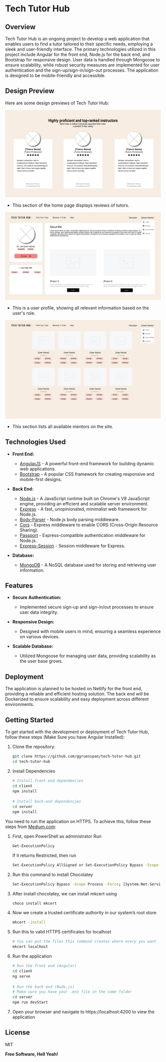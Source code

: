 # Tech Tutor Hub

## Overview

Tech Tutor Hub is an ongoing project to develop a web application that enables users to find a tutor tailored to their specific needs, employing a sleek and user-friendly interface. The primary technologies utilized in this project include Angular for the front end, Node.js for the back end, and Bootstrap for responsive design. User data is handled through Mongoose to ensure scalability, while robust security measures are implemented for user authentication and the sign-up/sign-in/sign-out processes. The application is designed to be mobile-friendly and accessible.

## Design Preview

Here are some design previews of Tech Tutor Hub:

![Home - Reviews](https://github.com/ggruenspan/Tech-Tutor-Hub/blob/main/design/homeReviews.png)
- This section of the home page displays reviews of tutors.

![Proflie](https://github.com/ggruenspan/Tech-Tutor-Hub/blob/main/design/proflie.png)
- This is a user profile, showing all relevant information based on the user's role.

![Mentors](https://github.com/ggruenspan/Tech-Tutor-Hub/blob/main/design/mentors.png)
- This section lists all available mentors on the site.

## Technologies Used
- **Front End:**
  - [AngularJS] - A powerful front-end framework for building dynamic web applications.
  - [Bootstrap] - A popular CSS framework for creating responsive and mobile-first designs.

- **Back End:**
  - [Node.js] - A JavaScript runtime built on Chrome's V8 JavaScript engine, providing an efficient and scalable server environment.
  - [Express] - A fast, unopinionated, minimalist web framework for Node.js.
  - [Body-Parser] - Node.js body parsing middleware.
  - [Cors] - Express middleware to enable CORS (Cross-Origin Resource Sharing).
  - [Passport] - Express-compatible authentication middleware for Node.js.
  - [Express-Session] - Session middleware for Express.

- **Database:**
  - [MongoDB] - A NoSQL database used for storing and retrieving user information.

## Features
- **Secure Authentication:**
  - Implemented secure sign-up and sign-in/out processes to ensure user data integrity.

- **Responsive Design:**
  - Designed with mobile users in mind, ensuring a seamless experience on various devices.

- **Scalable Database:**
  - Utilized Mongoose for managing user data, providing scalability as the user base grows.

## Deployment

The application is planned to be hosted on Netlify for the front end, providing a reliable and efficient hosting solution. The back end will be Dockerized to ensure scalability and easy deployment across different environments.

## Getting Started

To get started with the development or deployment of Tech Tutor Hub, follow these steps (Make Sure you have Angular Installed):

1. Clone the repository:

   ```bash
   git clone https://github.com/ggruenspan/tech-tutor-hub.git
   cd tech-tutor-hub
    ```
2. Install Dependencies
    ```bash
    # Install front-end dependencies
    cd client
    npm install

    # Install back-end dependencies
    cd server
    npm install
    ```
You need to run the application on HTTPS. To achieve this, follow these steps from [Medium.com]:
1. First, open PowerShell as administrator
    Run
    ```bash
    Get-ExecutionPolicy 
    ```
    If it returns Restricted, then run 
    ```bash
    Set-ExecutionPolicy AllSigned or Set-ExecutionPolicy Bypass -Scope Process.
    ```
2. Run this command to install Chocolatey
    ```bash
    Set-ExecutionPolicy Bypass -Scope Process -Force; [System.Net.ServicePointManager]::SecurityProtocol = [System.Net.ServicePointManager]::SecurityProtocol -bor 3072; iex ((New-Object System.Net.WebClient).DownloadString('https://community.chocolatey.org/install.ps1'))
    ```
3. After install chocolatey, we can install mkcert using
    ```bash
    choco install mkcert
    ```
4. Now we create a trusted certificate authority in our system’s root store
    ```bash
    mkcert -install
    ```
5. Run this to valid HTTPS certificates for localhost
    ```bash
    # You can put the files this command creates where every you want
    mkcert localhost
    ```
6. Run the application
    ```bash
    # Run the front end (Angular)
    cd client
    ng serve

    # Run the back end (Node.js)
    # Make sure you have your .env file in the same folder
    cd server
    npm run devStart
    ```
7. Open your browser and navigate to https://localhost:4200 to view the application

## License

MIT

**Free Software, Hell Yeah!**

   [AngularJS]: <http://angularjs.org>
   [Bootstrap]: <http://bootstrap/>
   [Node.js]: <http://nodejs.org>
   [Express]: <https://expressjs.com/>
   [Body-Parser]: <https://www.npmjs.com/package/body-parser>
   [Cors]: <https://www.npmjs.com/package/cors>
   [Passport]: <https://www.passportjs.org/>
   [Express-Session]: <https://www.npmjs.com/package/express-session>
   [MongoDB]: <https://www.mongodb.com/>
   [Medium.com]: <https://medium.com/@tuanhuyngt/using-https-in-development-with-react-js-5388bf7278de>
